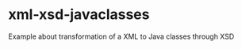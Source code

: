xml-xsd-javaclasses
===================

Example about transformation of a XML to Java classes through XSD
